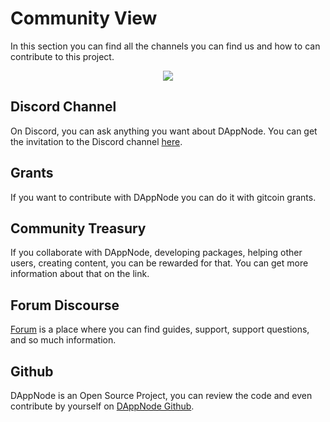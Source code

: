 # Community View

In this section you can find all the channels you can find us and how to can contribute to this project.

<p align="center">
    <img src="../../../../static/img/community_view.png"/>
</p>

## Discord Channel

On Discord, you can ask anything you want about DAppNode. You can get the invitation to the Discord channel [here](https://discord.gg/c28an8dA5k).

## Grants

If you want to contribute with DAppNode you can do it with gitcoin grants.

## Community Treasury

If you collaborate with DAppNode, developing packages, helping other users, creating content, you can be rewarded for that. You can get more information about that on the link.

## Forum Discourse

[Forum](https://discourse.dappnode.io/) is a place where you can find guides, support, support questions, and so much information.

## Github

DAppNode is an Open Source Project, you can review the code and even contribute by yourself on [DAppNode Github](https://github.com/dappnode).
